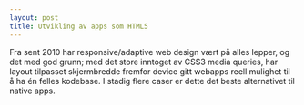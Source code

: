 ```yaml
---
layout: post
title: Utvikling av apps som HTML5
---
```


Fra sent 2010 har responsive/adaptive web design vært på alles lepper, og det med god grunn; med det store inntoget av CSS3 media queries, har layout tilpasset skjermbredde fremfor device gitt webapps reell mulighet til å ha én felles kodebase. I stadig flere caser er dette det beste alternativet til native apps. 